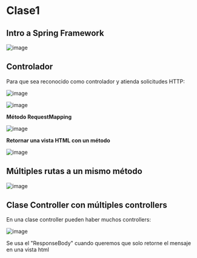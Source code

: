 # Clase1

## Intro a Spring Framework

![image](https://github.com/SergioABS-GTICS/Clase1/assets/154263057/c390de42-f73c-411c-a846-2517bd72adf0)

## Controlador

Para que sea reconocido como controlador y atienda solicitudes HTTP:

![image](https://github.com/SergioABS-GTICS/Clase1/assets/154263057/e3a10c19-26a6-41a8-943f-c36d15407c5c)

![image](https://github.com/SergioABS-GTICS/Clase1/assets/154263057/c1cec4b9-2680-400f-a019-23ddc9894ea4)

**Método RequestMapping**

![image](https://github.com/SergioABS-GTICS/Clase1/assets/154263057/5aff3bc4-256d-4efb-836b-6df582669f4c)

**Retornar una vista HTML con un método**

![image](https://github.com/SergioABS-GTICS/Clase1/assets/154263057/e4d91b51-6da5-4b2a-8817-d11ec609e13d)

## Múltiples rutas a un mismo método

![image](https://github.com/SergioABS-GTICS/Clase1/assets/154263057/15476dfa-cc7d-4bb8-aca4-1cab55993e8f)

## Clase Controller con múltiples controllers

En una clase controller pueden haber muchos controllers:

![image](https://github.com/SergioABS-GTICS/Clase1/assets/154263057/7ebecb82-b99e-4b3f-8066-be1c1491f098)

Se usa el "ResponseBody" cuando queremos que solo retorne el mensaje en una vista html


